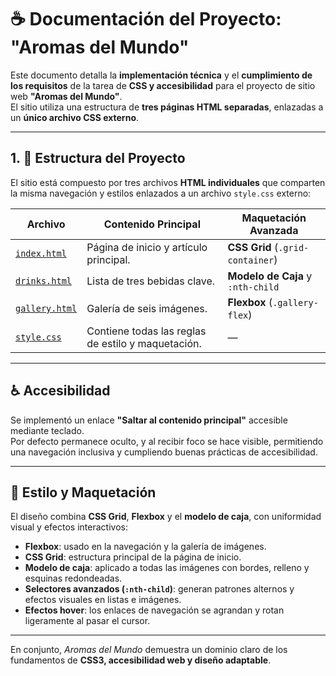 # ☕ Documentación del Proyecto: "Aromas del Mundo"

Este documento detalla la **implementación técnica** y el **cumplimiento de los requisitos** de la tarea de **CSS y accesibilidad** para el proyecto de sitio web **"Aromas del Mundo"**.  
El sitio utiliza una estructura de **tres páginas HTML separadas**, enlazadas a un **único archivo CSS externo**.



---

## 1. 📂 Estructura del Proyecto

El sitio está compuesto por tres archivos **HTML individuales** que comparten la misma navegación y estilos enlazados a un archivo `style.css` externo:

| **Archivo** | **Contenido Principal** | **Maquetación Avanzada** |
|--------------|--------------------------|----------------------------|
| [`index.html`](./Task3/index.html) | Página de inicio y artículo principal. | **CSS Grid** (`.grid-container`) |
| [`drinks.html`](./Task3/drinks.html) | Lista de tres bebidas clave. | **Modelo de Caja** y `:nth-child` |
| [`gallery.html`](./Task3/gallery.html) | Galería de seis imágenes. | **Flexbox** (`.gallery-flex`) |
| [`style.css`](./Task3/style.css) | Contiene todas las reglas de estilo y maquetación. | — |

---

## ♿ Accesibilidad

Se implementó un enlace **"Saltar al contenido principal"** accesible mediante teclado.  
Por defecto permanece oculto, y al recibir foco se hace visible, permitiendo una navegación inclusiva y cumpliendo buenas prácticas de accesibilidad.

---

## 📐 Estilo y Maquetación

El diseño combina **CSS Grid**, **Flexbox** y el **modelo de caja**, con uniformidad visual y efectos interactivos:

- **Flexbox**: usado en la navegación y la galería de imágenes.  
- **CSS Grid**: estructura principal de la página de inicio.  
- **Modelo de caja**: aplicado a todas las imágenes con bordes, relleno y esquinas redondeadas.  
- **Selectores avanzados (`:nth-child`)**: generan patrones alternos y efectos visuales en listas e imágenes.  
- **Efectos hover**: los enlaces de navegación se agrandan y rotan ligeramente al pasar el cursor.

---

En conjunto, *Aromas del Mundo* demuestra un dominio claro de los fundamentos de **CSS3, accesibilidad web y diseño adaptable**.
